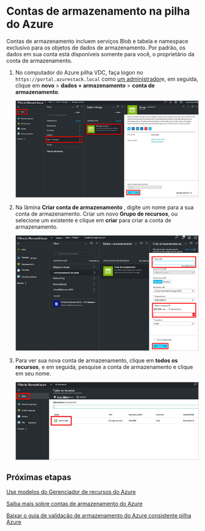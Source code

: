 <properties
    pageTitle="Contas de armazenamento na pilha do Azure | Microsoft Azure"
    description="Saiba como criar uma conta de armazenamento do Azure pilha."
    services="azure-stack"
    documentationCenter=""
    authors="ErikjeMS"
    manager="byronr"
    editor=""/>

<tags
    ms.service="azure-stack"
    ms.workload="na"
    ms.tgt_pltfrm="na"
    ms.devlang="na"
    ms.topic="get-started-article"
    ms.date="09/26/2016"
    ms.author="erikje"/>

# <a name="storage-accounts-in-azure-stack"></a>Contas de armazenamento na pilha do Azure

Contas de armazenamento incluem serviços Blob e tabela e namespace exclusivo para os objetos de dados de armazenamento. Por padrão, os dados em sua conta está disponíveis somente para você, o proprietário da conta de armazenamento.

1.  No computador do Azure pilha VDC, faça logon no `https://portal.azurestack.local` como [um administrador](azure-stack-connect-azure-stack.md#log-in-as-a-service-administrator)e, em seguida, clique em **novo** > **dados + armazenamento** > **conta de armazenamento**.

    ![](media/azure-stack-provision-storage-account/image01.png)

2.  Na lâmina **Criar conta de armazenamento** , digite um nome para a sua conta de armazenamento. Criar um novo **Grupo de recursos**, ou selecione um existente e clique em **criar** para criar a conta de armazenamento.

    ![](media/azure-stack-provision-storage-account/image02.png)

3. Para ver sua nova conta de armazenamento, clique em **todos os recursos**, e em seguida, pesquise a conta de armazenamento e clique em seu nome.

    ![](media/azure-stack-provision-storage-account/image03.png)
    
## <a name="next-steps"></a>Próximas etapas

[Use modelos do Gerenciador de recursos do Azure](azure-stack-arm-templates.md)

[Saiba mais sobre contas de armazenamento do Azure](../storage/storage-create-storage-account.md)

[Baixar o guia de validação de armazenamento do Azure consistente pilha Azure](http://aka.ms/azurestacktp1doc)
